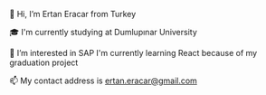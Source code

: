 👋 Hi, I’m Ertan Eracar from Turkey

🎓 I'm currently studying at Dumlupınar University

👀 I’m interested in SAP I'm currently learning React because of my graduation project

📫 My contact address is ertan.eracar@gmail.com

